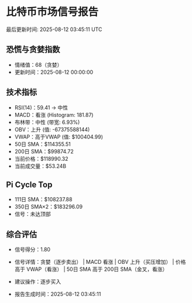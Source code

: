 # 比特币市场信号报告

最后更新时间: 2025-08-12 03:45:11 UTC

## 恐慌与贪婪指数
- 情绪值：68（贪婪）
- 更新时间：2025-08-12 00:00:00

## 技术指标
- RSI(14)：59.41 → 中性
- MACD：看涨 (Histogram: 181.87)
- 布林带：中性 (带宽: 6.93%)
- OBV：上升 (值: -67375588144)
- VWAP：高于VWAP (值: $100404.99)
- 50日 SMA：$114355.51
- 200日 SMA：$99874.72
- 当前价格：$118990.32
- 当前成交量：$53.24B

## Pi Cycle Top
- 111日 SMA：$108237.88
- 350日 SMA×2：$183296.09
- 信号：未达顶部

## 综合评估
- 信号得分：1.80
- 信号详情：贪婪（逐步卖出） | MACD 看涨 | OBV 上升（买压增加） | 价格高于 VWAP（看涨） | 50日 SMA 高于 200日 SMA（金叉，看涨）
- 建议操作：逐步买入

- 报告生成时间：2025-08-12 03:45:11